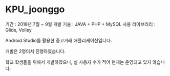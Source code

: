 # KPU_joonggo

기간 : 2018년 7월 ~ 9월
개발 기술 : JAVA + PHP + MySQL
사용 라이브러리 : Glide, Volley

Android Studio를 활용한 중고거래 애플리케이션입니다.

개발은 2명이서 진행하였습니다.

학교 학생들을 위해서 개발하였으나, 실 사용자 수가 적어 현재는 운영되고 있지 않습니다.
